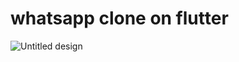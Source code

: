 # whatsapp clone on flutter


![Untitled design](https://user-images.githubusercontent.com/57230069/236689559-a8ebb0bc-a6fa-4712-9cbf-02a7d4bd1db2.jpg)






